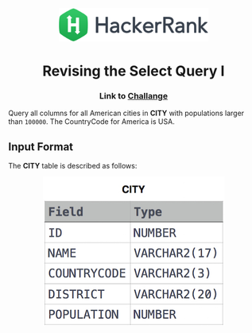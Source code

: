 <p align="center">
	<a href="https://www.hackerrank.com">
		<img src="https://raw.githubusercontent.com/emilia98/HackerRank/master/hackerrank.png?raw=true" width="300px">
	</a>
</p>
<h1 align="center"> Revising the Select Query I</a></h1>
<h3 align="center"> Link to <a href="https://www.hackerrank.com/challenges/revising-the-select-query/problem">Challange</a></h3>

Query all columns for all American cities in **CITY** with populations larger than ``100000``. The CountryCode for America is USA.

## Input Format

The **CITY** table is described as follows: 

<p align="center">
    <img src="https://raw.githubusercontent.com/emilia98/HackerRank/master/SQL/Revising%20The%20Select%20Query%20I/img.jpg">
</p>


